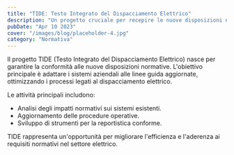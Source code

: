 ```yaml
---
title: "TIDE: Testo Integrato del Dispacciamento Elettrico"
description: "Un progetto cruciale per recepire le nuove disposizioni normative del TIDE, ottimizzando i processi di dispacciamento."
pubDate: "Apr 10 2023"
cover: "/images/blog/placeholder-4.jpg"
category: "Normativa"
---
```


Il progetto TIDE (Testo Integrato del Dispacciamento Elettrico) nasce per garantire la conformità alle nuove disposizioni normative. L'obiettivo principale è adattare i sistemi aziendali alle linee guida aggiornate, ottimizzando i processi legati al dispacciamento elettrico.

Le attività principali includono:
- Analisi degli impatti normativi sui sistemi esistenti.
- Aggiornamento delle procedure operative.
- Sviluppo di strumenti per la reportistica conforme.

TIDE rappresenta un'opportunità per migliorare l'efficienza e l'aderenza ai requisiti normativi nel settore elettrico.
